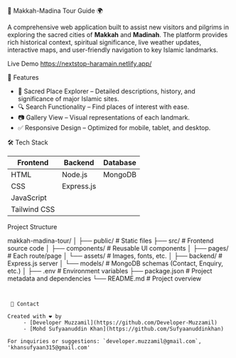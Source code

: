 
 🕋 Makkah-Madina Tour Guide 🌍

A comprehensive web application built to assist new visitors and pilgrims in exploring the sacred cities of **Makkah** and **Madinah**. The platform provides rich historical context, spiritual significance, live weather updates, interactive maps, and user-friendly navigation to key Islamic landmarks.

 Live Demo
https://nextstop-haramain.netlify.app/


 📌 Features

- 🕌 Sacred Place Explorer – Detailed descriptions, history, and significance of major Islamic sites.
- 🔍 Search Functionality – Find places of interest with ease.
- 📷 Gallery View – Visual representations of each landmark.
- ✅ Responsive Design – Optimized for mobile, tablet, and desktop.

🛠️ Tech Stack

| Frontend  | Backend    | Database     |
|-----------|------------|--------------|
| HTML      | Node.js    | MongoDB      |
| CSS       | Express.js |              
| JavaScript|            |              
| Tailwind CSS |         |      


Project Structure

makkah-madina-tour/
│
├── public/                # Static files
├── src/                   # Frontend source code
│   ├── components/        # Reusable UI components
│   ├── pages/             # Each route/page
│   └── assets/            # Images, fonts, etc.
│
├── backend/               # Express.js server
│   └── models/            # MongoDB schemas (Contact, Enquiry, etc.)
│
├── .env                   # Environment variables
├── package.json           # Project metadata and dependencies
└── README.md              # Project overview
```


 📧 Contact

Created with ❤️ by
     - [Developer Muzzamil](https://github.com/Developer-Muzzamil)
     - [Mohd Sufyaanuddin Khan](https://github.com/Sufyaanuddinkhan)

For inquiries or suggestions: `developer.muzzamil@gmail.com`, 'khansufyaan315@gmail.com'
